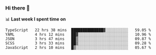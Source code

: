 ### Hi there 👋

<!--
**DBvc/DBvc** is a ✨ _special_ ✨ repository because its `README.md` (this file) appears on your GitHub profile.

Here are some ideas to get you started:

- 🔭 I’m currently working on ...
- 🌱 I’m currently learning ...
- 👯 I’m looking to collaborate on ...
- 🤔 I’m looking for help with ...
- 💬 Ask me about ...
- 📫 How to reach me: ...
- 😄 Pronouns: ...
- ⚡ Fun fact: ...
-->

📊 **Last week I spent time on**
<!--START_SECTION:waka-->
```text
TypeScript   22 hrs 38 mins  ██████████████▓░░░░░░░░░░   59.05 % 
YAML         4 hrs 12 mins   ██▓░░░░░░░░░░░░░░░░░░░░░░   10.96 % 
JSON         3 hrs 47 mins   ██▒░░░░░░░░░░░░░░░░░░░░░░   09.87 % 
SCSS         3 hrs 33 mins   ██▒░░░░░░░░░░░░░░░░░░░░░░   09.28 % 
JavaScript   2 hrs 10 mins   █▒░░░░░░░░░░░░░░░░░░░░░░░   05.67 % 
```
<!--END_SECTION:waka-->
